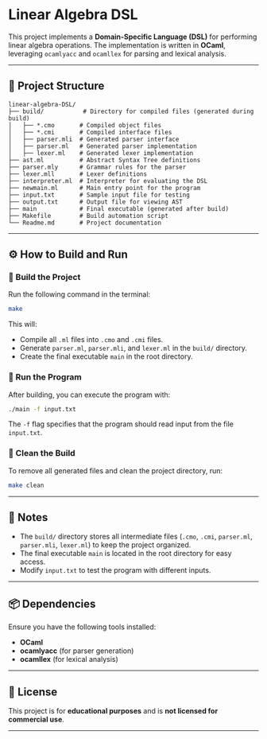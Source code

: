 # Linear Algebra DSL

This project implements a **Domain-Specific Language (DSL)** for performing linear algebra operations. The implementation is written in **OCaml**, leveraging `ocamlyacc` and `ocamllex` for parsing and lexical analysis.

---

## 📁 Project Structure
```
linear-algebra-DSL/
├── build/           # Directory for compiled files (generated during build)
│   ├── *.cmo       # Compiled object files
│   ├── *.cmi       # Compiled interface files
│   ├── parser.mli  # Generated parser interface
│   ├── parser.ml   # Generated parser implementation
│   ├── lexer.ml    # Generated lexer implementation
├── ast.ml          # Abstract Syntax Tree definitions
├── parser.mly      # Grammar rules for the parser
├── lexer.mll       # Lexer definitions
├── interpreter.ml  # Interpreter for evaluating the DSL
├── newmain.ml      # Main entry point for the program
├── input.txt       # Sample input file for testing
├── output.txt      # Output file for viewing AST
├── main            # Final executable (generated after build)
├── Makefile        # Build automation script
└── Readme.md       # Project documentation
```

---

## ⚙️ How to Build and Run

### 🔹 Build the Project
Run the following command in the terminal:
```bash
make
```
This will:
- Compile all `.ml` files into `.cmo` and `.cmi` files.
- Generate `parser.ml`, `parser.mli`, and `lexer.ml` in the `build/` directory.
- Create the final executable `main` in the root directory.

### 🔹 Run the Program
After building, you can execute the program with:
```bash
./main -f input.txt
```
The `-f` flag specifies that the program should read input from the file `input.txt`.

### 🔹 Clean the Build
To remove all generated files and clean the project directory, run:
```bash
make clean
```

---

## 📌 Notes
- The `build/` directory stores all intermediate files (`.cmo`, `.cmi`, `parser.ml`, `parser.mli`, `lexer.ml`) to keep the project organized.
- The final executable `main` is located in the root directory for easy access.
- Modify `input.txt` to test the program with different inputs.

---

## 📦 Dependencies
Ensure you have the following tools installed:
- **OCaml**
- **ocamlyacc** (for parser generation)
- **ocamllex** (for lexical analysis)

---

## 📜 License
This project is for **educational purposes** and is **not licensed for commercial use**.

---